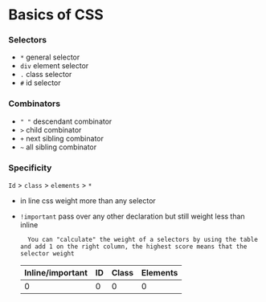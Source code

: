 # Basics of CSS

### Selectors

- ```*``` general selector
- ```div``` element selector
- ```.``` class selector
- ```#``` id selector

### Combinators

- ```" "``` descendant combinator
- ```>``` child combinator
- ```+``` next sibling combinator
- ```~``` all sibling combinator


### Specificity

`Id` \> `class` \> `elements` \> `*` 

- in line css weight more than any selector
- `!important` pass over any other declaration but still weight less than inline

        You can "calculate" the weight of a selectors by using the table and add 1 on the right column, the highest score means that the selector weight 
        
    Inline/important | ID | Class | Elements  
    --- | --- | --- | --- 
    0 | 0 | 0 | 0


        